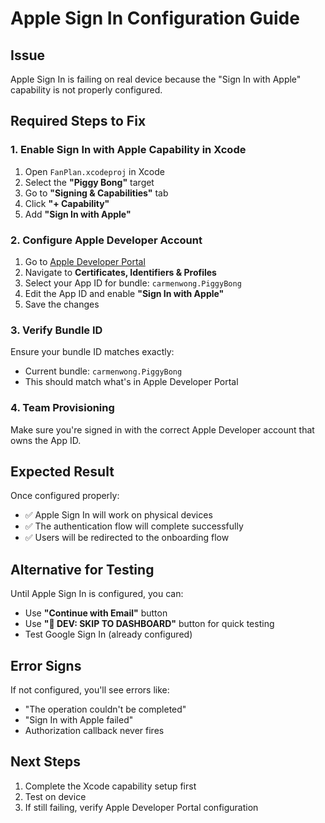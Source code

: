 # Apple Sign In Configuration Guide

## Issue
Apple Sign In is failing on real device because the "Sign In with Apple" capability is not properly configured.

## Required Steps to Fix

### 1. Enable Sign In with Apple Capability in Xcode
1. Open `FanPlan.xcodeproj` in Xcode
2. Select the **"Piggy Bong"** target
3. Go to **"Signing & Capabilities"** tab
4. Click **"+ Capability"**
5. Add **"Sign In with Apple"**

### 2. Configure Apple Developer Account
1. Go to [Apple Developer Portal](https://developer.apple.com)
2. Navigate to **Certificates, Identifiers & Profiles**
3. Select your App ID for bundle: `carmenwong.PiggyBong`
4. Edit the App ID and enable **"Sign In with Apple"**
5. Save the changes

### 3. Verify Bundle ID
Ensure your bundle ID matches exactly:
- Current bundle: `carmenwong.PiggyBong`
- This should match what's in Apple Developer Portal

### 4. Team Provisioning
Make sure you're signed in with the correct Apple Developer account that owns the App ID.

## Expected Result
Once configured properly:
- ✅ Apple Sign In will work on physical devices
- ✅ The authentication flow will complete successfully
- ✅ Users will be redirected to the onboarding flow

## Alternative for Testing
Until Apple Sign In is configured, you can:
- Use **"Continue with Email"** button
- Use **"🚀 DEV: SKIP TO DASHBOARD"** button for quick testing
- Test Google Sign In (already configured)

## Error Signs
If not configured, you'll see errors like:
- "The operation couldn't be completed"
- "Sign In with Apple failed"
- Authorization callback never fires

## Next Steps
1. Complete the Xcode capability setup first
2. Test on device
3. If still failing, verify Apple Developer Portal configuration